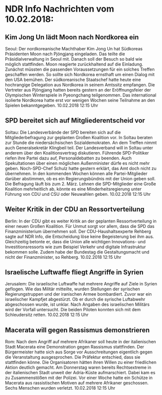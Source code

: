 # NDR Info Nachrichten vom 10.02.2018:


## Kim Jong Un lädt Moon nach Nordkorea ein
Seoul: Der nordkoreanische Machthaber Kim Jong Un hat Südkoreas Präsidenten Moon nach Pjöngjang eingeladen. Das teilte die Präsidialverwaltung in Seoul mit. Danach soll der Besuch so bald wie möglich stattfinden. Moon reagierte zurückhaltend auf die Einladung. Zunächst müssten die passenden Voraussetzungen für ein solches Treffen geschaffen werden. So sollte sich Nordkorea ernsthaft um einen Dialog mit den USA bemühen. Der südkoreanische Staatschef hatte heute eine hochrangige Delegation aus Nordkorea in seinem Amtssitz empfangen. Die Vertreter aus Pjöngjang hatten bereits gestern an der Eröffnungsfeier der Olympischen Winterspiele in Pyeongchang teilgenommen. Das international isolierte Nordkorea hatte erst vor wenigen Wochen seine Teilnahme an den Spielen bekanntgegeben. 10.02.2018 12:15 Uhr 

## SPD bereitet sich auf Mitgliederentscheid vor
Soltau:	Die Landesverbände der SPD bereiten sich auf die Mitgliederbefragung zur geplanten Großen Koalition vor. In Soltau beraten zur Stunde die niedersächsischen Sozialdemokraten. An dem Treffen nimmt auch Generalsekretär Klingbeil teil. Der Landesverband will in Soltau unter anderem über den Koalitionsvertrag diskutieren. Führende SPD-Politiker riefen ihre Partei dazu auf, Personaldebatten zu beenden. Auch Spekultationen über einen möglichen Außenminister dürfe es nicht mehr geben. Noch-SPD-Chef Schulz hatte gestern erklärt, das Amt doch nicht zu übernehmen. In den kommenden Wochen können alle Partei-Mitglieder darüber abstimmen, ob es ein Regierungsbündnis mit der Union geben soll. Die Befragung läuft bis zum 2. März. Lehnen die SPD-Mitglieder eine Große Koalition mehrheitlich ab, könnte es eine Minderheitsregierung unter Führung von CDU und CSU oder Neuwahlen geben. 10.02.2018 12:15 Uhr 

## Weiter Kritik in der CDU an Ressortverteilung
Berlin: In der CDU gibt es weiter Kritik an der geplanten Ressortverteilung in einer neuen Großen Koalition. Für Unmut sorgt vor allem, dass die SPD das Finanzministerium übernehmen soll. Der CDU-Haushaltsexperte Rehberg sagte auf NDR Info, die Entscheidung löse keine Begeisterung bei ihm aus. Gleichzeitig betonte er, dass die Union alle wichtigen Innovations- und Investitionsressorts wie zum Beispiel Verkehr und digitale Infrastruktur bekommen solle. Zudem habe der Bundestag die Gestaltungsmacht und nicht der Finanzminister, so Rehberg. 10.02.2018 12:15 Uhr 

## Israelische Luftwaffe fliegt Angriffe in Syrien
Jerusalem: Die israelische Luftwaffe hat mehrere Angriffe auf Ziele in Syrien geflogen. Wie das Militär mitteilte, wurden Stellungen der syrischen Regierungstruppen und der iranischen Armee bombardiert. Zuvor war ein israelischer Kampfjet abgestürzt. Ob er durch die syrische Luftabwehr abgeschossen wurde, ist unklar. Nach Angaben des israelischen Militärs wird der Vorfall untersucht. Die beiden Piloten konnten sich mit dem Schleudersitz retten. 10.02.2018 12:15 Uhr 

## Macerata will gegen Rassismus demonstrieren
Rom: Nach dem Angriff auf mehrere Afrikaner soll heute in der italienischen Stadt Macerata eine Demonstration gegen Rassismus stattfinden. Der Bürgermeister hatte sich aus Sorge vor Ausschreitungen eigentlich gegen die Veranstaltung ausgesprochen. Die Präfektur entschied, dass sie stattfinden könne. Die Organisatoren hätten ihren Willen zu einer friedlichen Aktion deutlich gemacht. Am Donnerstag waren bereits Rechtsextreme in der italienischen Stadt unweit der Adria-Küste aufmarschiert. Dabei kam es zu Zusammenstößen mit der Polizei. Vor einer Woche hatte ein Schütze in Macerata aus rassistischen Motiven auf mehrere Afrikaner geschossen. Sechs Menschen wurden verletzt. 10.02.2018 12:15 Uhr 
